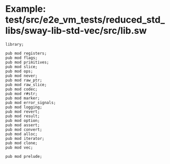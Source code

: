 # Example: test/src/e2e_vm_tests/reduced_std_libs/sway-lib-std-vec/src/lib.sw

```sway
library;

pub mod registers;
pub mod flags;
pub mod primitives;
pub mod slice;
pub mod ops;
pub mod never;
pub mod raw_ptr;
pub mod raw_slice;
pub mod codec;
pub mod r#str;
pub mod marker;
pub mod error_signals;
pub mod logging;
pub mod revert;
pub mod result;
pub mod option;
pub mod assert;
pub mod convert;
pub mod alloc;
pub mod iterator;
pub mod clone;
pub mod vec;

pub mod prelude;

```
